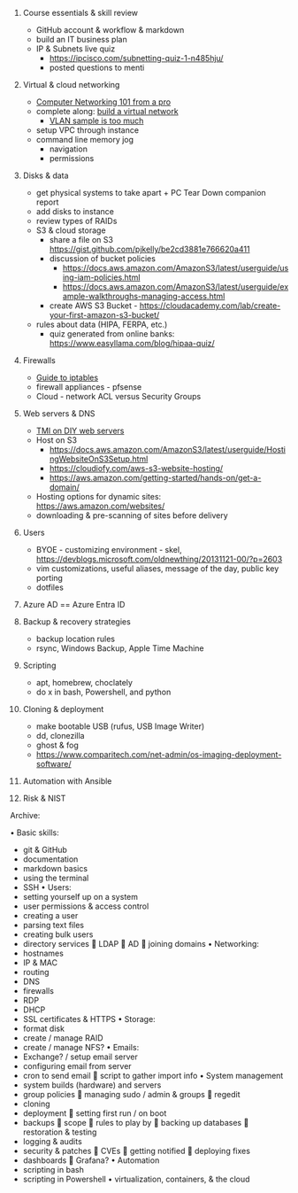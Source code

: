 1.	Course essentials & skill review
    - GitHub account & workflow & markdown
    - build an IT business plan
    - IP & Subnets live quiz
        - https://ipcisco.com/subnetting-quiz-1-n485hju/
        - posted questions to menti
    
2.	Virtual & cloud networking
    - [Computer Networking 101 from a pro](https://iximiuz.com/en/posts/computer-networking-101/)
    - complete along: [build a virtual network](https://labs.iximiuz.com/tutorials/container-networking-from-scratch)
        - [VLAN sample is too much](https://iximiuz.com/en/posts/networking-lab-simple-vlan/)
    - setup VPC through instance
    - command line memory jog
        - navigation
        - permissions
3.	Disks & data
    - get physical systems to take apart + PC Tear Down companion report
    - add disks to instance
    - review types of RAIDs
    - S3 & cloud storage
        - share a file on S3 https://gist.github.com/pjkelly/be2cd3881e766620a411
        - discussion of bucket policies 
            - https://docs.aws.amazon.com/AmazonS3/latest/userguide/using-iam-policies.html 
            - https://docs.aws.amazon.com/AmazonS3/latest/userguide/example-walkthroughs-managing-access.html 
        - create AWS S3 Bucket - https://cloudacademy.com/lab/create-your-first-amazon-s3-bucket/
    - rules about data (HIPA, FERPA, etc.)
        - quiz generated from online banks: https://www.easyllama.com/blog/hipaa-quiz/
4. Firewalls
    - [Guide to iptables](https://iximiuz.com/en/posts/writing-web-server-in-python-sockets/)
    - firewall appliances - pfsense
    - Cloud - network ACL versus Security Groups
5.	Web servers & DNS
    - [TMI on DIY web servers](https://iximiuz.com/en/posts/writing-web-server-in-python-sockets/)
    - Host on S3 
        - https://docs.aws.amazon.com/AmazonS3/latest/userguide/HostingWebsiteOnS3Setup.html
        - https://cloudiofy.com/aws-s3-website-hosting/ 
        - https://aws.amazon.com/getting-started/hands-on/get-a-domain/ 
    - Hosting options for dynamic sites: https://aws.amazon.com/websites/
    - downloading & pre-scanning of sites before delivery
6.	Users
    - BYOE - customizing environment - skel, https://devblogs.microsoft.com/oldnewthing/20131121-00/?p=2603
    - vim customizations, useful aliases, message of the day, public key porting
    - dotfiles
7.	Azure AD == Azure Entra ID
8.	Backup & recovery strategies
    - backup location rules
    - rsync, Windows Backup, Apple Time Machine
9.	Scripting
    - apt, homebrew, choclately
    - do x in bash, Powershell, and python
10.	Cloning & deployment
    - make bootable USB (rufus, USB Image Writer)
    - dd, clonezilla
    - ghost & fog
    - https://www.comparitech.com/net-admin/os-imaging-deployment-software/ 
11.	Automation with Ansible
12. Risk & NIST





Archive:

•	Basic skills:
-	git & GitHub
-	documentation
-	markdown basics
-	using the terminal
-	SSH
•	Users:
-	setting yourself up on a system
-	user permissions & access control
-	creating a user
-	parsing text files
-	creating bulk users
-	directory services
	LDAP
	AD
	joining domains
•	Networking:
-	hostnames
-	IP & MAC
-	routing
-	DNS
-	firewalls
-	RDP
-	DHCP
-	SSL certificates & HTTPS
•	Storage:
-	format disk
-	create / manage RAID
-	create / manage NFS?
•	Emails:
-	Exchange? / setup email server
-	configuring email from server
-	cron to send email
	script to gather import info
•	System management
-	system builds (hardware) and servers
-	group policies
	managing sudo / admin & groups
	regedit
-	cloning
-	deployment
	setting first run / on boot
-	backups
	scope
	rules to play by
	backing up databases
	restoration & testing
-	logging & audits
-	security & patches
	CVEs
	getting notified
	deploying fixes
-	dashboards
	Grafana?
•	Automation
-	scripting in bash
-	scripting in Powershell
•	virtualization, containers, & the cloud
